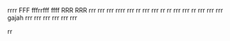 rrrr
FFF
fffrrfff
ffff
RRR
RRR
rrr
rrr
rrr
rrrr
rrr
rr
rrr
rrr
rr
rr
rrr
rrr
rr
rrr
rrr
rrr
gajah
rrr
rrr
rrr
rrr
rrr
rrr

rr
